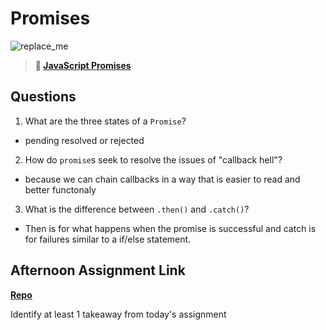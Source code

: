 # Promises

![replace_me](https://codeworks.blob.core.windows.net/public/assets/img/illustrations/placeholder.svg)

> **📖 [JavaScript Promises](https://codeworksacademy.com/fs-student-guide/resources/wk4/02-Promises)**

## Questions

1. What are the three states of a `Promise`?
- pending resolved or rejected

2. How do `promise`s seek to resolve the issues of "callback hell"?
- because we can chain callbacks in a way that is easier to read and better functonaly

3. What is the difference between `.then()` and `.catch()`?
- Then is for what happens when the promise is successful and catch is for failures similar to a if/else statement.

## Afternoon Assignment Link

**[Repo](https://github.com/Randyhall91/gregslist-async)**

Identify at least 1 takeaway from today's assignment
